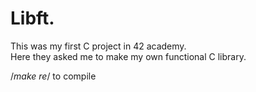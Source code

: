 # Libft. 
This was my first C project in 42 academy.  
Here they asked me to make my own functional C library.

/*make re*/ to compile
